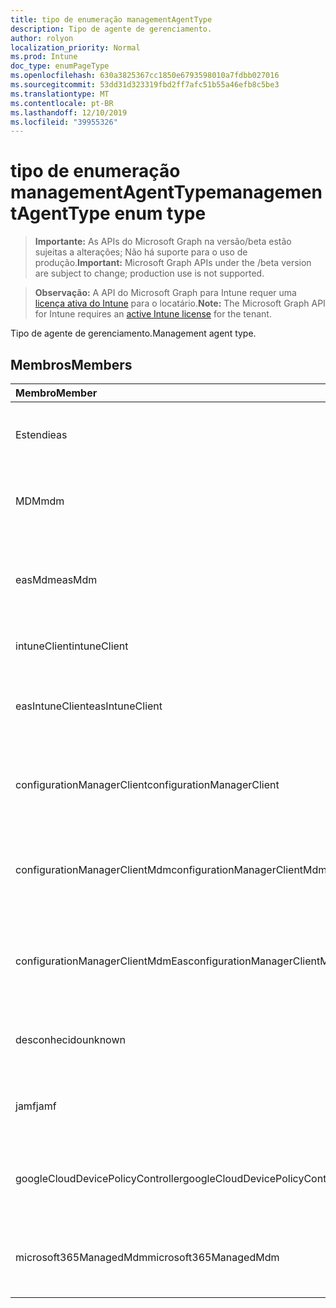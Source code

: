 ```yaml
---
title: tipo de enumeração managementAgentType
description: Tipo de agente de gerenciamento.
author: rolyon
localization_priority: Normal
ms.prod: Intune
doc_type: enumPageType
ms.openlocfilehash: 630a3825367cc1850e6793598010a7fdbb027016
ms.sourcegitcommit: 53dd31d323319fbd2ff7afc51b55a46efb8c5be3
ms.translationtype: MT
ms.contentlocale: pt-BR
ms.lasthandoff: 12/10/2019
ms.locfileid: "39955326"
---
```

# <a name="managementagenttype-enum-type"></a><span data-ttu-id="4630e-103">tipo de enumeração managementAgentType</span><span class="sxs-lookup"><span data-stu-id="4630e-103">managementAgentType enum type</span></span>

> <span data-ttu-id="4630e-104">**Importante:** As APIs do Microsoft Graph na versão/beta estão sujeitas a alterações; Não há suporte para o uso de produção.</span><span class="sxs-lookup"><span data-stu-id="4630e-104">**Important:** Microsoft Graph APIs under the /beta version are subject to change; production use is not supported.</span></span>

> <span data-ttu-id="4630e-105">**Observação:** A API do Microsoft Graph para Intune requer uma [licença ativa do Intune](https://go.microsoft.com/fwlink/?linkid=839381) para o locatário.</span><span class="sxs-lookup"><span data-stu-id="4630e-105">**Note:** The Microsoft Graph API for Intune requires an [active Intune license](https://go.microsoft.com/fwlink/?linkid=839381) for the tenant.</span></span>

<span data-ttu-id="4630e-106">Tipo de agente de gerenciamento.</span><span class="sxs-lookup"><span data-stu-id="4630e-106">Management agent type.</span></span>

## <a name="members"></a><span data-ttu-id="4630e-107">Membros</span><span class="sxs-lookup"><span data-stu-id="4630e-107">Members</span></span>
|<span data-ttu-id="4630e-108">Membro</span><span class="sxs-lookup"><span data-stu-id="4630e-108">Member</span></span>|<span data-ttu-id="4630e-109">Valor</span><span class="sxs-lookup"><span data-stu-id="4630e-109">Value</span></span>|<span data-ttu-id="4630e-110">Descrição</span><span class="sxs-lookup"><span data-stu-id="4630e-110">Description</span></span>|
|:---|:---|:---|
|<span data-ttu-id="4630e-111">Estendi</span><span class="sxs-lookup"><span data-stu-id="4630e-111">eas</span></span>|<span data-ttu-id="4630e-112">1</span><span class="sxs-lookup"><span data-stu-id="4630e-112">1</span></span>|<span data-ttu-id="4630e-113">O dispositivo é gerenciado pelo Exchange Server.</span><span class="sxs-lookup"><span data-stu-id="4630e-113">The device is managed by Exchange server.</span></span>|
|<span data-ttu-id="4630e-114">MDM</span><span class="sxs-lookup"><span data-stu-id="4630e-114">mdm</span></span>|<span data-ttu-id="4630e-115">duas</span><span class="sxs-lookup"><span data-stu-id="4630e-115">2</span></span>|<span data-ttu-id="4630e-116">O dispositivo é gerenciado pelo MDM do Intune.</span><span class="sxs-lookup"><span data-stu-id="4630e-116">The device is managed by Intune MDM.</span></span>|
|<span data-ttu-id="4630e-117">easMdm</span><span class="sxs-lookup"><span data-stu-id="4630e-117">easMdm</span></span>|<span data-ttu-id="4630e-118">3D</span><span class="sxs-lookup"><span data-stu-id="4630e-118">3</span></span>|<span data-ttu-id="4630e-119">O dispositivo é gerenciado pelo Exchange Server e o MDM do Intune.</span><span class="sxs-lookup"><span data-stu-id="4630e-119">The device is managed by both Exchange server and Intune MDM.</span></span>|
|<span data-ttu-id="4630e-120">intuneClient</span><span class="sxs-lookup"><span data-stu-id="4630e-120">intuneClient</span></span>|<span data-ttu-id="4630e-121">4 </span><span class="sxs-lookup"><span data-stu-id="4630e-121">4</span></span>|<span data-ttu-id="4630e-122">Cliente do Intune gerenciado.</span><span class="sxs-lookup"><span data-stu-id="4630e-122">Intune client managed.</span></span>|
|<span data-ttu-id="4630e-123">easIntuneClient</span><span class="sxs-lookup"><span data-stu-id="4630e-123">easIntuneClient</span></span>|<span data-ttu-id="4630e-124">5 </span><span class="sxs-lookup"><span data-stu-id="4630e-124">5</span></span>|<span data-ttu-id="4630e-125">O dispositivo é ESTENDIdo e o cliente do Intune é gerenciado duas.</span><span class="sxs-lookup"><span data-stu-id="4630e-125">The device is EAS and Intune client dual managed.</span></span>|
|<span data-ttu-id="4630e-126">configurationManagerClient</span><span class="sxs-lookup"><span data-stu-id="4630e-126">configurationManagerClient</span></span>|<span data-ttu-id="4630e-127">8 </span><span class="sxs-lookup"><span data-stu-id="4630e-127">8</span></span>|<span data-ttu-id="4630e-128">O dispositivo é gerenciado pelo Configuration Manager.</span><span class="sxs-lookup"><span data-stu-id="4630e-128">The device is managed by Configuration Manager.</span></span>|
|<span data-ttu-id="4630e-129">configurationManagerClientMdm</span><span class="sxs-lookup"><span data-stu-id="4630e-129">configurationManagerClientMdm</span></span>|<span data-ttu-id="4630e-130">10 </span><span class="sxs-lookup"><span data-stu-id="4630e-130">10</span></span>|<span data-ttu-id="4630e-131">O dispositivo é gerenciado pelo Configuration Manager e pelo MDM.</span><span class="sxs-lookup"><span data-stu-id="4630e-131">The device is managed by Configuration Manager and MDM.</span></span>|
|<span data-ttu-id="4630e-132">configurationManagerClientMdmEas</span><span class="sxs-lookup"><span data-stu-id="4630e-132">configurationManagerClientMdmEas</span></span>|<span data-ttu-id="4630e-133">11</span><span class="sxs-lookup"><span data-stu-id="4630e-133">11</span></span>|<span data-ttu-id="4630e-134">O dispositivo é gerenciado pelo Configuration Manager, MDM e EAS.</span><span class="sxs-lookup"><span data-stu-id="4630e-134">The device is managed by Configuration Manager, MDM and Eas.</span></span>|
|<span data-ttu-id="4630e-135">desconhecido</span><span class="sxs-lookup"><span data-stu-id="4630e-135">unknown</span></span>|<span data-ttu-id="4630e-136">16 </span><span class="sxs-lookup"><span data-stu-id="4630e-136">16</span></span>|<span data-ttu-id="4630e-137">Tipo de agente de gerenciamento desconhecido.</span><span class="sxs-lookup"><span data-stu-id="4630e-137">Unknown management agent type.</span></span>|
|<span data-ttu-id="4630e-138">jamf</span><span class="sxs-lookup"><span data-stu-id="4630e-138">jamf</span></span>|<span data-ttu-id="4630e-139">32</span><span class="sxs-lookup"><span data-stu-id="4630e-139">32</span></span>|<span data-ttu-id="4630e-140">Os atributos do dispositivo são buscados do JAMF.</span><span class="sxs-lookup"><span data-stu-id="4630e-140">The device attributes are fetched from Jamf.</span></span>|
|<span data-ttu-id="4630e-141">googleCloudDevicePolicyController</span><span class="sxs-lookup"><span data-stu-id="4630e-141">googleCloudDevicePolicyController</span></span>|<span data-ttu-id="4630e-142">64</span><span class="sxs-lookup"><span data-stu-id="4630e-142">64</span></span>|<span data-ttu-id="4630e-143">O dispositivo é gerenciado pelo CloudDPC do Google.</span><span class="sxs-lookup"><span data-stu-id="4630e-143">The device is managed by Google's CloudDPC.</span></span>|
|<span data-ttu-id="4630e-144">microsoft365ManagedMdm</span><span class="sxs-lookup"><span data-stu-id="4630e-144">microsoft365ManagedMdm</span></span>|<span data-ttu-id="4630e-145">258</span><span class="sxs-lookup"><span data-stu-id="4630e-145">258</span></span>|<span data-ttu-id="4630e-146">Este dispositivo é gerenciado pelo Microsoft 365 por meio do Intune.</span><span class="sxs-lookup"><span data-stu-id="4630e-146">This device is managed by Microsoft 365 through Intune.</span></span>|



